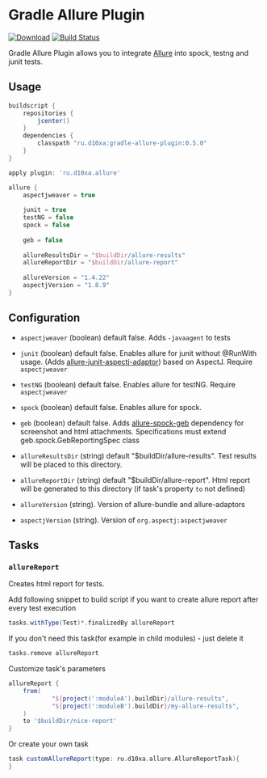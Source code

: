 # Gradle Allure Plugin
[![Download](https://api.bintray.com/packages/d10xa/maven/ru.d10xa%3Agradle-allure-plugin/images/download.svg)](https://bintray.com/d10xa/maven/ru.d10xa%3Agradle-allure-plugin/_latestVersion)
[![Build Status](https://travis-ci.org/d10xa/gradle-allure-plugin.svg?branch=master)](https://travis-ci.org/d10xa/gradle-allure-plugin)

Gradle Allure Plugin allows you to integrate 
[Allure](http://allure.qatools.ru/) into spock, testng and junit tests.

## Usage

```groovy
buildscript {
    repositories {
        jcenter()
    }
    dependencies {
        classpath "ru.d10xa:gradle-allure-plugin:0.5.0"
    }
}

apply plugin: 'ru.d10xa.allure'

allure {
    aspectjweaver = true
    
    junit = true
    testNG = false
    spock = false
    
    geb = false
    
    allureResultsDir = "$buildDir/allure-results"
    allureReportDir = "$buildDir/allure-report"
    
    allureVersion = "1.4.22"
    aspectjVersion = "1.8.9"
}
```

## Configuration

- `aspectjweaver` (boolean) default false.
Adds `-javaagent` to tests

- `junit` (boolean) default false.
Enables allure for junit without @RunWith usage. 
(Adds [allure-junit-aspectj-adaptor](https://github.com/d10xa/allure-junit-aspectj-adaptor)) based on AspectJ. 
Require `aspectjweaver`

- `testNG` (boolean) default false.
Enables allure for testNG. 
Require `aspectjweaver`

- `spock` (boolean) default false.
Enables allure for spock. 

- `geb` (boolean) default false.
Adds [allure-spock-geb](https://github.com/d10xa/allure-spock-geb)
dependency for screenshot and html attachments.
Specifications must extend geb.spock.GebReportingSpec class

- `allureResultsDir` (string) default "$buildDir/allure-results".
Test results will be placed to this directory. 

- `allureReportDir` (string) default "$buildDir/allure-report".
Html report will be generated to this directory 
(if task's property `to` not defined) 

- `allureVersion` (string). 
Version of allure-bundle and allure-adaptors

- `aspectjVersion` (string).
Version of `org.aspectj:aspectjweaver`

## Tasks

### `allureReport`

Creates html report for tests.

Add following snippet to build script if you want to create allure report after every test execution

```groovy
tasks.withType(Test)*.finalizedBy allureReport
```

If you don't need this task(for example in child modules) - just delete it
```groovy
tasks.remove allureReport
```

Customize task's parameters
```groovy
allureReport {
    from(
            "${project(':moduleA').buildDir}/allure-results",
            "${project(':moduleB').buildDir}/my-allure-results",
    )
    to '$buildDir/nice-report'
}
```

Or create your own task
```groovy
task customAllureReport(type: ru.d10xa.allure.AllureReportTask){
}
```
